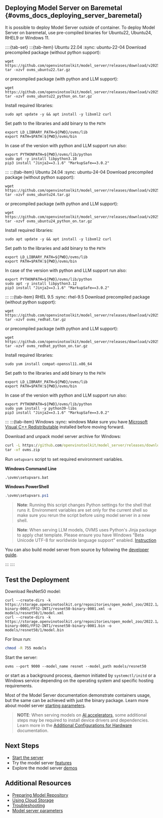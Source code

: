 ## Deploying Model Server on Baremetal {#ovms_docs_deploying_server_baremetal}

It is possible to deploy Model Server outside of container.
To deploy Model Server on baremetal, use pre-compiled binaries for Ubuntu22, Ubuntu24, RHEL9 or Windows 11.

::::{tab-set}
:::{tab-item} Ubuntu 22.04
:sync: ubuntu-22-04
Download precompiled package (without python support):
```{code} sh
wget https://github.com/openvinotoolkit/model_server/releases/download/v2025.1/ovms_ubuntu22.tar.gz
tar -xzvf ovms_ubuntu22.tar.gz
```
or precompiled package (with python and LLM support):
```{code} sh
wget https://github.com/openvinotoolkit/model_server/releases/download/v2025.1/ovms_ubuntu22_python_on.tar.gz
tar -xzvf ovms_ubuntu22_python_on.tar.gz
```
Install required libraries:
```{code} sh
sudo apt update -y && apt install -y libxml2 curl
```
Set path to the libraries and add binary to the `PATH`
```{code} sh
export LD_LIBRARY_PATH=${PWD}/ovms/lib
export PATH=$PATH:${PWD}/ovms/bin
```
In case of the version with python and LLM support run also:
```{code} sh
export PYTHONPATH=${PWD}/ovms/lib/python
sudo apt -y install libpython3.10
pip3 install "Jinja2==3.1.6" "MarkupSafe==3.0.2"
```
:::
:::{tab-item} Ubuntu 24.04
:sync: ubuntu-24-04
Download precompiled package (without python support):
```{code} sh
wget https://github.com/openvinotoolkit/model_server/releases/download/v2025.1/ovms_ubuntu24.tar.gz
tar -xzvf ovms_ubuntu24.tar.gz
```
or precompiled package (with python and LLM support):
```{code} sh
wget https://github.com/openvinotoolkit/model_server/releases/download/v2025.1/ovms_ubuntu24_python_on.tar.gz
tar -xzvf ovms_ubuntu24_python_on.tar.gz
```
Install required libraries:
```{code} sh
sudo apt update -y && apt install -y libxml2 curl
```
Set path to the libraries and add binary to the `PATH`
```{code} sh
export LD_LIBRARY_PATH=${PWD}/ovms/lib
export PATH=$PATH:${PWD}/ovms/bin
```
In case of the version with python and LLM support run also:
```{code} sh
export PYTHONPATH=${PWD}/ovms/lib/python
sudo apt -y install libpython3.12
pip3 install "Jinja2==3.1.6" "MarkupSafe==3.0.2"
```
:::
:::{tab-item} RHEL 9.5
:sync: rhel-9.5
Download precompiled package (without python support):
```{code} sh
wget https://github.com/openvinotoolkit/model_server/releases/download/v2025.1/ovms_redhat.tar.gz
tar -xzvf ovms_redhat.tar.gz
```
or precompiled package (with python and LLM support):
```{code} sh
wget https://github.com/openvinotoolkit/model_server/releases/download/v2025.1/ovms_redhat_python_on.tar.gz
tar -xzvf ovms_redhat_python_on.tar.gz
```
Install required libraries:
```{code} sh
sudo yum install compat-openssl11.x86_64
```
Set path to the libraries and add binary to the `PATH`
```{code} sh
export LD_LIBRARY_PATH=${PWD}/ovms/lib
export PATH=$PATH:${PWD}/ovms/bin
```
In case of the version with python and LLM support run also:
```{code} sh
export PYTHONPATH=${PWD}/ovms/lib/python
sudo yum install -y python39-libs
pip3 install "Jinja2==3.1.6" "MarkupSafe==3.0.2"
```
:::
:::{tab-item} Windows
:sync: windows
Make sure you have [Microsoft Visual C++ Redistributable](https://aka.ms/vs/17/release/VC_redist.x64.exe) installed before moving forward.

Download and unpack model server archive for Windows:

```bat
curl -L https://github.com/openvinotoolkit/model_server/releases/download/v2025.1/ovms_windows.zip -o ovms.zip
tar -xf ovms.zip
```

Run `setupvars` script to set required environment variables. 

**Windows Command Line**
```bat
.\ovms\setupvars.bat
```

**Windows PowerShell**
```powershell
.\ovms\setupvars.ps1
```

> **Note**: Running this script changes Python settings for the shell that runs it. Environment variables are set only for the current shell so make sure you rerun the script before using model server in a new shell. 

> **Note**: When serving LLM models, OVMS uses Python's Jinja package to apply chat template. Please ensure you have Windows "Beta Unicode UTF-8 for worldwide language support" enabled. [Instruction](llm_utf8_troubleshoot.png)

You can also build model server from source by following the [developer guide](windows_developer_guide.md).

:::
::::

## Test the Deployment

Download ResNet50 model:
```console
curl --create-dirs -k https://storage.openvinotoolkit.org/repositories/open_model_zoo/2022.1/models_bin/2/resnet50-binary-0001/FP32-INT1/resnet50-binary-0001.xml -o models/resnet50/1/model.xml
curl --create-dirs -k https://storage.openvinotoolkit.org/repositories/open_model_zoo/2022.1/models_bin/2/resnet50-binary-0001/FP32-INT1/resnet50-binary-0001.bin -o models/resnet50/1/model.bin
```

For linux run:
```bash
chmod -R 755 models
```
Start the server:
```console
ovms --port 9000 --model_name resnet --model_path models/resnet50
```

or start as a background process, daemon initiated by ```systemctl/initd``` or a Windows service depending on the operating system and specific hosting requirements.

Most of the Model Server documentation demonstrate containers usage, but the same can be achieved with just the binary package.
Learn more about model server [starting parameters](parameters.md).

> **NOTE**:
> When serving models on [AI accelerators](accelerators.md), some additional steps may be required to install device drivers and dependencies.
> Learn more in the [Additional Configurations for Hardware](https://docs.openvino.ai/2025/get-started/install-openvino/configurations.html) documentation.


## Next Steps

- [Start the server](starting_server.md)
- Try the model server [features](features.md)
- Explore the model server [demos](../demos/README.md)

## Additional Resources

- [Preparing Model Repository](models_repository.md)
- [Using Cloud Storage](using_cloud_storage.md)
- [Troubleshooting](troubleshooting.md)
- [Model server parameters](parameters.md)
